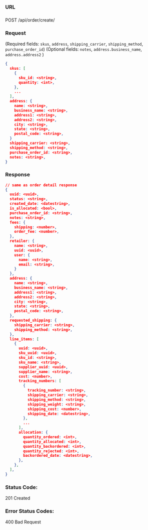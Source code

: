 ###  URL

###

POST /api/order/create/

### Request

(Required fields: `skus`, `address`, `shipping_carrier`, `shipping_method`, `purchase_order_id`)
(Optional fields: `notes`, `address.business_name`, `address.address2` )

```json
{
  skus: [
    {
      sku_id: <string>,
      quantity: <int>,
    },
    ...
  ],
  address: {
    name: <string>,
    business_name: <string>,
    address1: <string>,
    address2: <string>,
    city: <string>,
    state: <string>,
    postal_code: <string>,
  }
  shipping_carrier: <string>,
  shipping_method: <string>,
  purchase_order_id: <string>,
  notes: <string>,
}
```

### Response

```json
// same as order detail response
{
  uuid: <uuid>,
  status: <string>,
  created_date: <datestring>,
  is_allocated: <bool>,
  purchase_order_id: <string>,
  notes: <string>,
  fees: {
    shipping: <number>,
    order_fee: <number>,
  },
  retailer: {
    name: <string>,
    uuid: <uuid>,
    user: {
      name: <string>,
      email: <string>,
    }
  },
  address: {
    name: <string>,
    business_name: <string>,
    address1: <string>,
    address2: <string>,
    city: <string>,
    state: <string>,
    postal_code: <string>,
  },
  requested_shipping: {
    shipping_carrier: <string>,
    shipping_method: <string>,
  },
  line_items: [
    {
      uuid: <uuid>,
      sku_uuid: <uuid>,
      sku_id: <string>,
      sku_name: <string>,
      supplier_uuid: <uuid>,
      supplier_name: <string>,
      cost: <number>,
      tracking_numbers: [
        {
          tracking_number: <string>,
          shipping_carrier: <string>,
          shipping_method: <string>,
          shipping_weight: <string>,
          shipping_cost: <number>,
          shipping_date: <datestring>,
        },
        ...
      ],
      allocation: {
        quantity_ordered: <int>,
        quantity_allocated: <int>,
        quantity_backordered: <int>,
        quantity_rejected: <int>,
        backordered_date: <datestring>,
      },
    },
  ],
}

```
### Status Code:
201 Created

### Error Status Codes:
400 Bad Request
